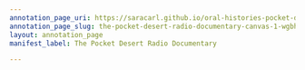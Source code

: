 ```yaml
---
annotation_page_uri: https://saracarl.github.io/oral-histories-pocket-desert/annotations/the-pocket-desert-radio-documentary-canvas-1-wgbh-radio-announcement.json
annotation_page_slug: the-pocket-desert-radio-documentary-canvas-1-wgbh-radio-announcement
layout: annotation_page
manifest_label: The Pocket Desert Radio Documentary

---
```

